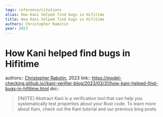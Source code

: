 ```yaml
---
tags: reference/citations
alias: How Kani helped find bugs in Hifitime
title: How Kani helped find bugs in Hifitime
authors: Christopher Rabotin
year: 2023
---
```

# How Kani helped find bugs in Hifitime
authors:: [Christopher Rabotin](Chris%20Rabotin.md), 2023
link:: https://model-checking.github.io//kani-verifier-blog/2023/03/31/how-kani-helped-find-bugs-in-hifitime.html
doi:: 
> [!NOTE] Abstract
> Kani is a verification tool that can help you systematically test properties about your Rust code. To learn more about Kani, check out the Kani tutorial and our previous blog posts.
